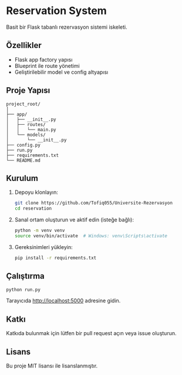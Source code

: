 # Reservation System

Basit bir Flask tabanlı rezervasyon sistemi iskeleti.

## Özellikler
- Flask app factory yapısı
- Blueprint ile route yönetimi
- Geliştirilebilir model ve config altyapısı

## Proje Yapısı
```
project_root/
│
├── app/
│   ├── __init__.py
│   ├── routes/
│   │   └── main.py
│   └── models/
│       └── __init__.py
├── config.py
├── run.py
├── requirements.txt
└── README.md
```

## Kurulum
1. Depoyu klonlayın:
   ```bash
   git clone https://github.com/Tofiq055/Universite-Rezervasyon
   cd reservation
   ```
2. Sanal ortam oluşturun ve aktif edin (isteğe bağlı):
   ```bash
   python -m venv venv
   source venv/bin/activate  # Windows: venv\Scripts\activate
   ```
3. Gereksinimleri yükleyin:
   ```bash
   pip install -r requirements.txt
   ```

## Çalıştırma
```bash
python run.py
```
Tarayıcıda [http://localhost:5000](http://localhost:5000) adresine gidin.

## Katkı
Katkıda bulunmak için lütfen bir pull request açın veya issue oluşturun.

## Lisans
Bu proje MIT lisansı ile lisanslanmıştır.
